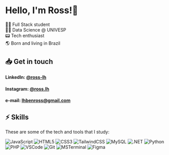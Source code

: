### <h1> Hello, I'm Ross!👋</h1>

👨‍💻 Full Stack student<br>
👨‍🔬 Data Science @ UNIVESP<br>
📟 Tech enthusiast<br>
🌎 Born and living in Brazil<br>

## 📥 Get in touch

#### LinkedIn: [**@ross-lh**](https://linkedin.com/in/ross-lh)
#### Instagram: [**@ross.lh**](https://instagram.com/ross.lh)
#### e-mail:  **lhbenross@gmail.com**

## ⚡ Skills

These are some of the tech and tools that I study:


![JavaScript](https://img.shields.io/badge/JavaScript-323330?style=for-the-badge&logo=javascript&logoColor=F7DF1E)
![HTML5](https://img.shields.io/badge/HTML5-E34F26?style=for-the-badge&logo=html5&logoColor=FFFFFF)
![CSS3](https://img.shields.io/badge/CSS-663399?style=for-the-badge&logo=css&logoColor=FFFFFF)
![TailwindCSS](https://img.shields.io/badge/Tailwind_CSS-38B2AC?style=for-the-badge&logo=tailwind-css&logoColor=FFFFFF)
![MySQL](https://img.shields.io/badge/MySQL-005C84?style=for-the-badge&logo=mysql&logoColor=FFFFFF)
![.NET](https://img.shields.io/badge/.NET-512BD4?style=for-the-badge&logo=dotnet&logoColor=FFFFFF)
![Python](https://img.shields.io/badge/Python-FFD43B?style=for-the-badge&logo=python&logoColor=3776AB)
![PHP](https://img.shields.io/badge/PHP-777BB4?style=for-the-badge&logo=php&logoColor=FFFFFF)
![VSCode](https://img.shields.io/badge/VSCode-0078D4?style=for-the-badge&logo=visual%20studio%20code&logoColor=white)
![Git](https://img.shields.io/badge/GIT-E44C30?style=for-the-badge&logo=git&logoColor=FFFFFF)
![MSTerminal](https://img.shields.io/badge/windows%20terminal-4D4D4D?style=for-the-badge&logo=windows%20terminal&logoColor=white)
![Figma](https://img.shields.io/badge/Figma-F24E1E?style=for-the-badge&logo=figma&logoColor=FFFFFF)